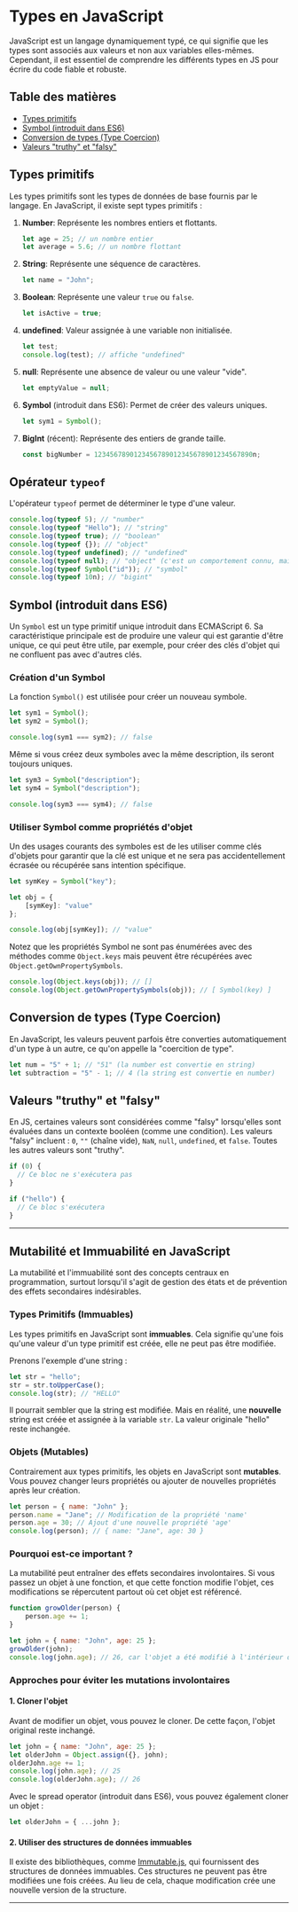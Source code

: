 # Types en JavaScript

JavaScript est un langage dynamiquement typé, ce qui signifie que les types sont associés aux valeurs et non aux variables elles-mêmes. Cependant, il est essentiel de comprendre les différents types en JS pour écrire du code fiable et robuste.

## Table des matières

- [Types primitifs](#types-primitifs)
- [Symbol (introduit dans ES6)](#symbol-introduit-dans-es6)
- [Conversion de types (Type Coercion)](#conversion-de-types-type-coercion)
- [Valeurs "truthy" et "falsy"](#valeurs-truthy-et-falsy)

## Types primitifs

Les types primitifs sont les types de données de base fournis par le langage. En JavaScript, il existe sept types primitifs :

1. **Number**: Représente les nombres entiers et flottants.

   ```js
   let age = 25; // un nombre entier
   let average = 5.6; // un nombre flottant
   ```

2. **String**: Représente une séquence de caractères.

   ```js
   let name = "John";
   ```

3. **Boolean**: Représente une valeur `true` ou `false`.

   ```js
   let isActive = true;
   ```

4. **undefined**: Valeur assignée à une variable non initialisée.

   ```js
   let test;
   console.log(test); // affiche "undefined"
   ```

5. **null**: Représente une absence de valeur ou une valeur "vide".

   ```js
   let emptyValue = null;
   ```

6. **Symbol** (introduit dans ES6): Permet de créer des valeurs uniques.

   ```js
   let sym1 = Symbol();
   ```

7. **BigInt** (récent): Représente des entiers de grande taille.

   ```js
   const bigNumber = 1234567890123456789012345678901234567890n;
   ```

## Opérateur `typeof`

L'opérateur `typeof` permet de déterminer le type d'une valeur.

```js
console.log(typeof 5); // "number"
console.log(typeof "Hello"); // "string"
console.log(typeof true); // "boolean"
console.log(typeof {}); // "object"
console.log(typeof undefined); // "undefined"
console.log(typeof null); // "object" (c'est un comportement connu, mais trompeur)
console.log(typeof Symbol("id")); // "symbol"
console.log(typeof 10n); // "bigint"
```

## Symbol (introduit dans ES6)

Un `Symbol` est un type primitif unique introduit dans ECMAScript 6. Sa caractéristique principale est de produire une valeur qui est garantie d'être unique, ce qui peut être utile, par exemple, pour créer des clés d'objet qui ne confluent pas avec d'autres clés.

### Création d'un Symbol

La fonction `Symbol()` est utilisée pour créer un nouveau symbole.

```js
let sym1 = Symbol();
let sym2 = Symbol();

console.log(sym1 === sym2); // false
```

Même si vous créez deux symboles avec la même description, ils seront toujours uniques.

```js
let sym3 = Symbol("description");
let sym4 = Symbol("description");

console.log(sym3 === sym4); // false
```

### Utiliser Symbol comme propriétés d'objet

Un des usages courants des symboles est de les utiliser comme clés d'objets pour garantir que la clé est unique et ne sera pas accidentellement écrasée ou récupérée sans intention spécifique.

```js
let symKey = Symbol("key");

let obj = {
    [symKey]: "value"
};

console.log(obj[symKey]); // "value"
```

Notez que les propriétés Symbol ne sont pas énumérées avec des méthodes comme `Object.keys` mais peuvent être récupérées avec `Object.getOwnPropertySymbols`.

```js
console.log(Object.keys(obj)); // []
console.log(Object.getOwnPropertySymbols(obj)); // [ Symbol(key) ]
```

## Conversion de types (Type Coercion)

En JavaScript, les valeurs peuvent parfois être converties automatiquement d'un type à un autre, ce qu'on appelle la "coercition de type".

```js
let num = "5" + 1; // "51" (la number est convertie en string)
let subtraction = "5" - 1; // 4 (la string est convertie en number)
```

## Valeurs "truthy" et "falsy"

En JS, certaines valeurs sont considérées comme "falsy" lorsqu'elles sont évaluées dans un contexte booléen (comme une condition). Les valeurs "falsy" incluent : `0`, `""` (chaîne vide), `NaN`, `null`, `undefined`, et `false`. Toutes les autres valeurs sont "truthy".

```js
if (0) {
  // Ce bloc ne s'exécutera pas
}

if ("hello") {
  // Ce bloc s'exécutera
}
```

---

## Mutabilité et Immuabilité en JavaScript

La mutabilité et l'immuabilité sont des concepts centraux en programmation, surtout lorsqu'il s'agit de gestion des états et de prévention des effets secondaires indésirables.

### Types Primitifs (Immuables)

Les types primitifs en JavaScript sont **immuables**. Cela signifie qu'une fois qu'une valeur d'un type primitif est créée, elle ne peut pas être modifiée.

Prenons l'exemple d'une string :

```js
let str = "hello";
str = str.toUpperCase();
console.log(str); // "HELLO"
```

Il pourrait sembler que la string est modifiée. Mais en réalité, une **nouvelle** string est créée et assignée à la variable `str`. La valeur originale "hello" reste inchangée.

### Objets (Mutables)

Contrairement aux types primitifs, les objets en JavaScript sont **mutables**. Vous pouvez changer leurs propriétés ou ajouter de nouvelles propriétés après leur création.

```js
let person = { name: "John" };
person.name = "Jane"; // Modification de la propriété 'name'
person.age = 30; // Ajout d'une nouvelle propriété 'age'
console.log(person); // { name: "Jane", age: 30 }
```

### Pourquoi est-ce important ?

La mutabilité peut entraîner des effets secondaires involontaires. Si vous passez un objet à une fonction, et que cette fonction modifie l'objet, ces modifications se répercutent partout où cet objet est référencé.

```js
function growOlder(person) {
    person.age += 1;
}

let john = { name: "John", age: 25 };
growOlder(john);
console.log(john.age); // 26, car l'objet a été modifié à l'intérieur de la fonction
```

### Approches pour éviter les mutations involontaires

#### 1. Cloner l'objet

Avant de modifier un objet, vous pouvez le cloner. De cette façon, l'objet original reste inchangé.

```js
let john = { name: "John", age: 25 };
let olderJohn = Object.assign({}, john);
olderJohn.age += 1;
console.log(john.age); // 25
console.log(olderJohn.age); // 26
```

Avec le spread operator (introduit dans ES6), vous pouvez également cloner un objet :

```js
let olderJohn = { ...john };
```

#### 2. Utiliser des structures de données immuables

Il existe des bibliothèques, comme [Immutable.js](https://immutable-js.com/), qui fournissent des structures de données immuables. Ces structures ne peuvent pas être modifiées une fois créées. Au lieu de cela, chaque modification crée une nouvelle version de la structure.

---
